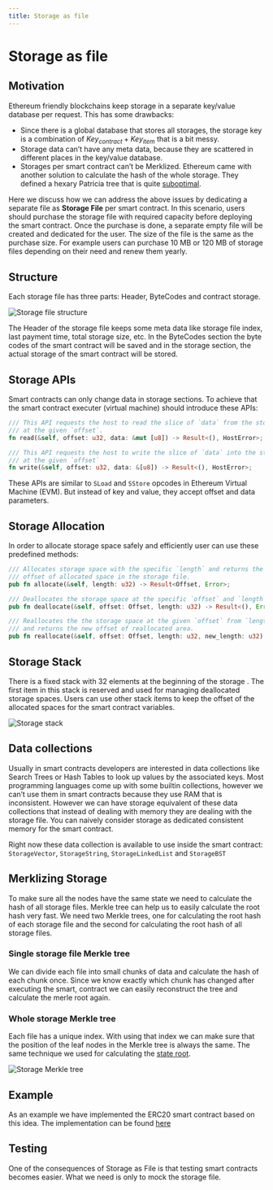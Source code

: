 ```yaml
---
title: Storage as file
---
```


# Storage as file

## Motivation

Ethereum friendly blockchains keep storage in a separate key/value database per request. This has
some drawbacks:

- Since there is a global database that stores all storages, the storage key is a combination of
  <span v-pre>$Key_{contract} + Key_{item}$</span> that is a bit messy.
- Storage data can’t have any meta data, because they are scattered in different places in the
  key/value database.
- Storages per smart contract can’t be Merklized. Ethereum came with another solution to calculate
  the hash of the whole storage. They defined a hexary Patricia tree that is quite
  [suboptimal](https://twitter.com/VitalikButerin/status/1239359499963695106).

Here we discuss how we can address the above issues by dedicating a separate file as **Storage
File** per smart contract. In this scenario, users should purchase the storage file with required
capacity before deploying the smart contract. Once the purchase is done, a separate empty file will
be created and dedicated for the user. The size of the file is the same as the purchase size. For
example users can purchase 10 MB or 120 MB of storage files depending on their need and renew them
yearly.

## Structure

Each storage file has three parts: Header, ByteCodes and contract storage.

![Storage file structure](//assets/images/pactus_storage_file_structure.png)

The Header of the storage file keeps some meta data like storage file index, last payment time,
total storage size, etc. In the ByteCodes section the byte codes of the smart contract will be saved
and in the storage section, the actual storage of the smart contract will be stored.

## Storage APIs

Smart contracts can only change data in storage sections. To achieve that the smart contract
executer (virtual machine) should introduce these APIs:

```rust
/// This API requests the host to read the slice of `data` from the storage file
/// at the given `offset`.
fn read(&self, offset: u32, data: &mut [u8]) -> Result<(), HostError>;

/// This API requests the host to write the slice of `data` into the storage file
/// at the given `offset`
fn write(&self, offset: u32, data: &[u8]) -> Result<(), HostError>;

```

These APIs are similar to `SLoad` and `SStore` opcodes in Ethereum Virtual Machine (EVM). But
instead of key and value, they accept offset and data parameters.

## Storage Allocation

In order to allocate storage space safely and efficiently user can use these predefined methods:

```rust
/// Allocates storage space with the specific `length` and returns the
/// offset of allocated space in the storage file.
pub fn allocate(&self, length: u32) -> Result<Offset, Error>;

/// Deallocates the storage space at the specific `offset` and `length`
pub fn deallocate(&self, offset: Offset, length: u32) -> Result<(), Error>;

/// Reallocates the the storage space at the given `offset` from `length` to `new_length`
/// and returns the new offset of reallocated area.
pub fn reallocate(&self, offset: Offset, length: u32, new_length: u32) -> Result<Offset, Error>;
```

## Storage Stack

There is a fixed stack with 32 elements at the beginning of the storage . The first item in this
stack is reserved and used for managing deallocated storage spaces. Users can use other stack items
to keep the offset of the allocated spaces for the smart contract variables.

![Storage stack](//assets/images/pactus_storage_stack.png)

## Data collections

Usually in smart contracts developers are interested in data collections like Search Trees or Hash
Tables to look up values by the associated keys. Most programming languages come up with some
builtin collections, however we can’t use them in smart contracts because they use RAM that is
inconsistent. However we can have storage equivalent of these data collections that instead of
dealing with memory they are dealing with the storage file. You can naively consider storage as
dedicated consistent memory for the smart contract.

Right now these data collection is available to use inside the smart contract: `StorageVector`,
`StorageString`, `StorageLinkedList` and `StorageBST`

<!-- <TODO: link to docs.rs> -->

## Merklizing Storage

To make sure all the nodes have the same state we need to calculate the hash of all storage files.
Merkle tree can help us to easily calculate the root hash very fast. We need two Merkle trees, one
for calculating the root hash of each storage file and the second for calculating the root hash of
all storage files.

### Single storage file Merkle tree

We can divide each file into small chunks of data and calculate the hash of each chunk once. Since
we know exactly which chunk has changed after executing the smart, contract we can easily
reconstruct the tree and calculate the merle root again.

### Whole storage Merkle tree

Each file has a unique index. With using that index we can make sure that the position of the leaf
nodes in the Merkle tree is always the same. The same technique we used for calculating the
[state root](../basic/state-merkle.md).

![Storage Merkle tree](//assets/images/pactus_storage_merkle_tree.png)

## Example

As an example we have implemented the ERC20 smart contract based on this idea. The implementation
can be found [here](https://github.com/zarbchain/kelk/tree/main/examples/erc20)

## Testing

One of the consequences of Storage as File is that testing smart contracts becomes easier. What we
need is only to mock the storage file.
